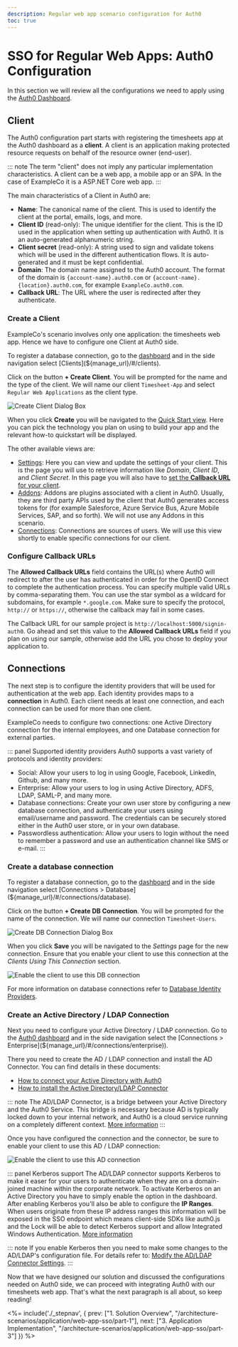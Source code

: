 ```yaml
---
description: Regular web app scenario configuration for Auth0
toc: true
---
```

# SSO for Regular Web Apps: Auth0 Configuration

In this section we will review all the configurations we need to apply using the [Auth0 Dashboard](${manage_url}).

## Client

The Auth0 configuration part starts with registering the timesheets app at the Auth0 dashboard as a __client__. A client is an application making protected resource requests on behalf of the resource owner (end-user).

::: note
The term "client" does not imply any particular implementation characteristics. A client can be a web app, a mobile app or an SPA. In the case of ExampleCo it is a ASP.NET Core web app.
:::

The main characteristics of a Client in Auth0 are:
- __Name__: The canonical name of the client. This is used to identify the client at the portal, emails, logs, and more.
- __Client ID__ (read-only): The unique identifier for the client. This is the ID used in the application when setting up authentication with Auth0. It is an auto-generated alphanumeric string.
- __Client secret__ (read-only): A string used to sign and validate tokens which will be used in the different authentication flows. It is auto-generated and it must be kept confidential.
- __Domain__: The domain name assigned to the Auth0 account. The format of the domain is `{account-name}.auth0.com` or `{account-name}.{location}.auth0.com`, for example `ExampleCo.auth0.com`.
- __Callback URL__: The URL where the user is redirected after they authenticate.

### Create a Client

ExampleCo's scenario involves only one application: the timesheets web app. Hence we have to configure one Client at Auth0 side.

To register a database connection, go to the [dashboard](${manage_url}) and in the side navigation select [Clients](${manage_url}/#/clients).

Click on the button __+ Create Client__. You will be prompted for the name and the type of the client. We will name our client `Timesheet-App` and select `Regular Web Applications` as the client type.

![Create Client Dialog Box](/media/articles/architecture-scenarios/web-app-sso/new-client.png)

When you click __Create__ you will be navigated to the [Quick Start view](${manage_url}/#/clients/${account.clientId}/quickstart). Here you can pick the technology you plan on using to build your app and the relevant how-to quickstart will be displayed.

The other available views are:
- [Settings](${manage_url}/#/clients/${account.clientId}/settings): Here you can view and update the settings of your client. This is the page you will use to retrieve information like _Domain_, _Client ID_, and _Client Secret_. In this page you will also have to [set the __Callback URL__ for your client](#configure-callback-urls).
- [Addons](${manage_url}/#/clients/${account.clientId}/addons): Addons are plugins associated with a client in Auth0. Usually, they are third party APIs used by the client that Auth0 generates access tokens for (for example Salesforce, Azure Service Bus, Azure Mobile Services, SAP, and so forth). We will not use any Addons in this scenario.
- [Connections](${manage_url}/#/clients/${account.clientId}/connections): Connections are sources of users. We will use this view shortly to enable specific connections for our client.

### Configure Callback URLs

The __Allowed Callback URLs__ field contains the URL(s) where Auth0 will redirect to after the user has authenticated in order for the OpenID Connect to complete the authentication process. You can specify multiple valid URLs by comma-separating them. You can use the star symbol as a wildcard for subdomains, for example `*.google.com`. Make sure to specify the protocol, `http://` or `https://`, otherwise the callback may fail in some cases.

The Callback URL for our sample project is `http://localhost:5000/signin-auth0`. Go ahead and set this value to the __Allowed Callback URLs__ field if you plan on using our sample, otherwise add the URL you chose to deploy your application to.

## Connections

The next step is to configure the identity providers that will be used for authentication at the web app. Each identity provides maps to a __connection__ in Auth0. Each client needs at least one connection, and each connection can be used for more than one client.

ExampleCo needs to configure two connections: one Active Directory connection for the internal employees, and one Database connection for external parties.

::: panel Supported identity providers
Auth0 supports a vast variety of protocols and identity providers:
- Social: Allow your users to log in using Google, Facebook, LinkedIn, Github, and many more.
- Enterprise: Allow your users to log in using Active Directory, ADFS, LDAP, SAML-P, and many more.
- Database connections: Create your own user store by configuring a new database connection, and authenticate your users using email/username and password. The credentials can be securely stored either in the Auth0 user store, or in your own database.
- Passwordless authentication: Allow your users to login without the need to remember a password and use an authentication channel like SMS or e-mail.
:::

### Create a database connection

To register a database connection, go to the [dashboard](${manage_url}) and in the side navigation select [Connections > Database](${manage_url}/#/connections/database).

Click on the button __+ Create DB Connection__. You will be prompted for the name of the connection. We will name our connection `Timesheet-Users`.

![Create DB Connection Dialog Box](/media/articles/architecture-scenarios/web-app-sso/new-db-conn.png)

When you click __Save__ you will be navigated to the _Settings_ page for the new connection. Ensure that you enable your client to use this connection at the _Clients Using This Connection_ section.

![Enable the client to use this DB connection](/media/articles/architecture-scenarios/web-app-sso/enable-client-db.png)

For more information on database connections refer to [Database Identity Providers](/connections/database).

### Create an Active Directory / LDAP Connection

Next you need to configure your Active Directory / LDAP connection. Go to the [Auth0 dashboard](${manage_url}) and in the side navigation select the [Connections > Enterprise](${manage_url}/#/connections/enterprise)).

There you need to create the AD / LDAP connection and install the AD Connector. You can find details in these documents:
- [How to connect your Active Directory with Auth0](/connections/enterprise/active-directory)
- [How to install the Active Directory/LDAP Connector](/connector)

::: note
The AD/LDAP Connector, is a bridge between your Active Directory and the Auth0 Service. This bridge is necessary because AD is typically locked down to your internal network, and Auth0 is a cloud service running on a completely different context.
[More information](/connector/overview)
:::

Once you have configured the connection and the connector, be sure to enable your client to use this AD / LDAP connection:

![Enable the client to use this AD connection](/media/articles/architecture-scenarios/web-app-sso/enable-client-ad.png)

::: panel Kerberos support
The AD/LDAP connector supports Kerberos to make it easer for your users to authenticate when they are on a domain-joined machine within the corporate network. To activate Kerberos on an Active Directory you have to simply enable the option in the dashboard. After enabling Kerberos you'll also be able to configure the __IP Ranges__. When users originate from these IP address ranges this information will be exposed in the SSO endpoint which means client-side SDKs like auth0.js and the Lock will be able to detect Kerberos support and allow Integrated Windows Authentication.
[More information](/connector/kerberos)

::: note
If you enable Kerberos then you need to make some changes to the AD/LDAP's configuration file. For details refer to: [Modify the AD/LDAP Connector Settings](/connector/modify).
:::

Now that we have designed our solution and discussed the configurations needed on Auth0 side, we can proceed with integrating Auth0 with our timesheets web app. That's what the next paragraph is all about, so keep reading!

<%= include('./_stepnav', {
 prev: ["1. Solution Overview", "/architecture-scenarios/application/web-app-sso/part-1"],
 next: ["3. Application Implementation", "/architecture-scenarios/application/web-app-sso/part-3"]
}) %>
